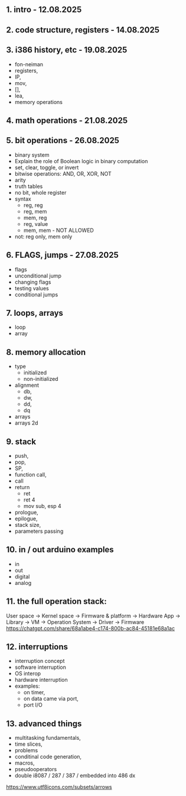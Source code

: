 ## 1. intro - 12.08.2025

## 2. code structure, registers - 14.08.2025

## 3. i386 history, etc - 19.08.2025
- fon-neiman
- registers, 
- IP, 
- mov, 
- [], 
- lea, 
- memory operations

## 4. math operations - 21.08.2025

## 5. bit operations - 26.08.2025

- binary system
- Explain the role of Boolean logic in binary computation
- set, clear, toggle, or invert
- bitwise operations: AND, OR, XOR, NOT
- arity
- truth tables
- no bit, whole register
- syntax
  - reg, reg
  - reg, mem
  - mem, reg
  - reg, value
  - mem, mem - NOT ALLOWED
- not: reg only, mem only

## 6. FLAGS, jumps - 27.08.2025

- flags
- unconditional jump
- changing flags
- testing values
- conditional jumps

## 7. loops, arrays

- loop
- array

## 8. memory allocation
- type
  - initialized
  - non-initialized
- alignment
  - db, 
  - dw, 
  - dd, 
  - dq
- arrays
- arrays 2d

## 9. stack
- push, 
- pop, 
- SP, 
- function call,
- call
- return
  - ret
  - ret 4
  - mov sub, esp 4
- prologue, 
- epilogue, 
- stack size, 
- parameters passing

## 10. in / out arduino examples
- in
- out
- digital
- analog

## 11. the full operation stack:
User space -> Kernel space -> Firmware & platform -> Hardware
App -> Library -> VM -> Operation System -> Driver -> Firmware
https://chatgpt.com/share/68a1abe4-c174-800b-ac84-45181e68a1ac

## 12. interruptions 
- interruption concept
- software interruption
- OS interop
- hardware interruption
- examples: 
  - on timer, 
  - on data came via port, 
  - port I/O

## 13. advanced things 
- multitasking fundamentals,
- time slices, 
- problems 
- conditinal code generation, 
- macros, 
- pseudooperators
- double i8087 / 287 / 387 / embedded into 486 dx 

https://www.utf8icons.com/subsets/arrows